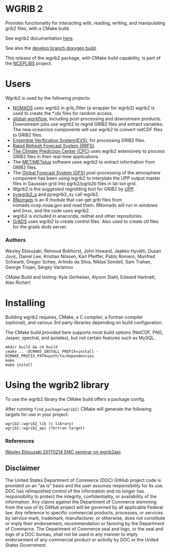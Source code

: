 # WGRIB 2

Provides functionality for interacting with, reading, writing, and
manipulating grib2 files, with a CMake build.

See wgrib2 documentation
[here](https://www.cpc.ncep.noaa.gov/products/wesley/wgrib2/).

See also the [develop branch doxygen
build](https://noaa-emc.github.io/wgrib2).

This release of the wgrib2 package, with CMake build capability, is
part of the [NCEPLIBS](https://github.com/NOAA-EMC/NCEPLIBS) project.

# Users

Wgrib2 is used by the following projects:
* [NOMADS](nomads.ncep.noaa.gov) uses wgrib2 in grib_filter (a wrapper for
   wgrib2) wgrib2 is used to create the *.idx files for random access.
* [global-workflow](https://github.com/NOAA-EMC/global-workflow/),
  including post-processing and downstream products. Downstream jobs
  use wgrib2 to regrid GRIB2 files and extract variables. The new
  ocean/ice components will use wgrib2 to convert netCDF files to
  GRIB2 files.
* [Ensemble Verification
  System(EVS)](https://github.com/NOAA-EMC/EVS), for processing GRIB2
  files.
* [Rapid Refresh Forecast System
  (RRFS)](https://gsl.noaa.gov/focus-areas/unified_forecast_system/rrfs).
* [The Climate Prediction Center
  (CPC)](https://www.cpc.ncep.noaa.gov/) uses wgrib2 extensively to
  process GRIB2 files in their real-time applications.
* The [MET/METplus](https://dtcenter.org/community-code/metplus)
  software uses wgrib2 to extract information from GRIB2 files.
* The [Global Forecast System
  (GFS)](https://www.ncei.noaa.gov/products/weather-climate-models/global-forecast)
  post-processing of the atmosphere component has been using wgrib2 to
  interplate the UPP output master files in Gaussian grid into
  pgrb2/pgrb2b files in lat-lon grid.
* Wgrib2 is the suggested regridding tool for GRIB2 by
  [UPP](https://github.com/NOAA-EMC/UPP).
* [pywgrib2_s](https://www.cpc.ncep.noaa.gov/products/wesley/wgrib2/pywgrib2_s.html)
  and pywgrib2_xy call wgrib2.
* [RNomads](https://cran.r-project.org/web/packages/rNOMADS/rNOMADS.pdf)
  is an R module that can get grib files from nomads.ncep.noaa.gov and
  read them. RNomads will run in windows and linux, and the code uses
  wgrib2.
* wgrib2 is included in anaconda, redhat and other repositories.
* [GrADS](http://cola.gmu.edu/grads/) uses wgrib2 to create control
  files. Also used to create ctl files for the grads dods server.

### Authors

Wesley Ebisuzaki, Reinoud Bokhorst, John Howard, Jaakko Hyvätti, Dusan
Jovic, Daniel Lee, Kristian Nilssen, Karl Pfeiffer, Pablo Romero,
Manfred Schwarb, Gregor Schee, Arlindo da Silva, Niklas Sondell, Sam
Trahan, George Trojan, Sergey Varlamov

CMake Build and testing: Kyle Gerheiser, Alyson Stahl, Edward
Hartnett, Alex Richert

# Installing

Building wgrib2 requires, CMake, a C compiler, a Fortran compiler
(optional), and various 3rd party libraries depending on build
configuration.

The CMake build provided here supports most build options (NetCDF,
PNG, Jasper, spectral, and ipolates), but not certain features such as
MySQL. 

```
mkdir build && cd build
cmake .. -DCMAKE_INSTALL_PREFIX=install -DCMAKE_PREFIX_PATH=path/to/dependencies
make
make install
```

# Using the wgrib2 library

To use the wgrib2 library the CMake build offers a package config.

After running `find_package(wgrib2)` CMake will generate the following
targets for use in your project:

```
wgrib2::wgrib2_lib (c library)
wgrib2::wgrib2_api (fortran target)
```

### References

[Wesley Ebisuzaki 20170214 EMC seminar on
wgrib2api](https://www.youtube.com/watch?v=udbxfC1V2DI).

## Disclaimer

The United States Department of Commerce (DOC) GitHub project code is
provided on an "as is" basis and the user assumes responsibility for
its use. DOC has relinquished control of the information and no longer
has responsibility to protect the integrity, confidentiality, or
availability of the information. Any claims against the Department of
Commerce stemming from the use of its GitHub project will be governed
by all applicable Federal law. Any reference to specific commercial
products, processes, or services by service mark, trademark,
manufacturer, or otherwise, does not constitute or imply their
endorsement, recommendation or favoring by the Department of
Commerce. The Department of Commerce seal and logo, or the seal and
logo of a DOC bureau, shall not be used in any manner to imply
endorsement of any commercial product or activity by DOC or the United
States Government.
